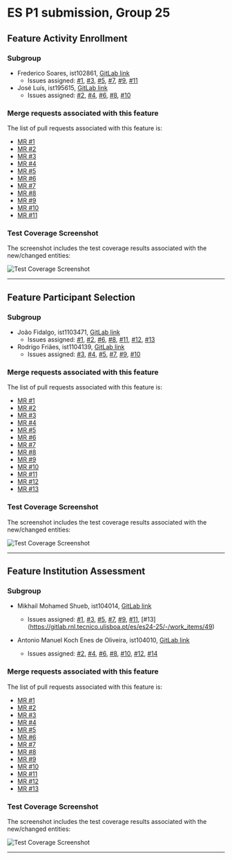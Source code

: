 # ES P1 submission, Group 25

## Feature Activity Enrollment

### Subgroup
 - Frederico Soares, ist102861, [GitLab link](https://gitlab.rnl.tecnico.ulisboa.pt/ist102861)
   + Issues assigned: [#1](https://gitlab.rnl.tecnico.ulisboa.pt/es/es24-25/-/issues/6), [#3](https://gitlab.rnl.tecnico.ulisboa.pt/es/es24-25/-/issues/30), [#5](https://gitlab.rnl.tecnico.ulisboa.pt/es/es24-25/-/issues/31), [#7](https://gitlab.rnl.tecnico.ulisboa.pt/es/es24-25/-/issues/33), [#9](https://gitlab.rnl.tecnico.ulisboa.pt/es/es24-25/-/issues/35), [#11](https://gitlab.rnl.tecnico.ulisboa.pt/es/es24-25/-/issues/36)
 - José Luís, ist195615, [GitLab link](https://gitlab.rnl.tecnico.ulisboa.pt/ist195615)
   + Issues assigned: [#2](https://gitlab.rnl.tecnico.ulisboa.pt/es/es24-25/-/issues/29), [#4](https://gitlab.rnl.tecnico.ulisboa.pt/es/es24-25/-/issues/34), [#6](https://gitlab.rnl.tecnico.ulisboa.pt/es/es24-25/-/issues/45), [#8](https://gitlab.rnl.tecnico.ulisboa.pt/es/es24-25/-/issues/16), [#10](https://gitlab.rnl.tecnico.ulisboa.pt/es/es24-25/-/issues/37)
 
### Merge requests associated with this feature

The list of pull requests associated with this feature is:

 - [MR #1](https://gitlab.rnl.tecnico.ulisboa.pt/es/es24-25/-/issues/6)
 - [MR #2](https://gitlab.rnl.tecnico.ulisboa.pt/es/es24-25/-/issues/29)
 - [MR #3](https://gitlab.rnl.tecnico.ulisboa.pt/es/es24-25/-/issues/30)
 - [MR #4](https://gitlab.rnl.tecnico.ulisboa.pt/es/es24-25/-/issues/34)
 - [MR #5](https://gitlab.rnl.tecnico.ulisboa.pt/es/es24-25/-/issues/31)
 - [MR #6](https://gitlab.rnl.tecnico.ulisboa.pt/es/es24-25/-/issues/45)
 - [MR #7](https://gitlab.rnl.tecnico.ulisboa.pt/es/es24-25/-/issues/33)
 - [MR #8](https://gitlab.rnl.tecnico.ulisboa.pt/es/es24-25/-/issues/16)
 - [MR #9](https://gitlab.rnl.tecnico.ulisboa.pt/es/es24-25/-/issues/35)
 - [MR #10](https://gitlab.rnl.tecnico.ulisboa.pt/es/es24-25/-/issues/37)
 - [MR #11](https://gitlab.rnl.tecnico.ulisboa.pt/es/es24-25/-/issues/36)


### Test Coverage Screenshot

The screenshot includes the test coverage results associated with the new/changed entities:

![Test Coverage Screenshot](https://gitlab.rnl.tecnico.ulisboa.pt/es/es24-25/-/jobs/94080)

---

## Feature Participant Selection

### Subgroup
 - João Fidalgo, ist1103471, [GitLab link](https://gitlab.rnl.tecnico.ulisboa.pt/ist1103471)
   + Issues assigned: [#1](https://gitlab.rnl.tecnico.ulisboa.pt/es/es24-25/-/issues/17), [#2](https://gitlab.rnl.tecnico.ulisboa.pt/es/es24-25/-/issues/25), [#6](https://gitlab.rnl.tecnico.ulisboa.pt/es/es24-25/-/issues/32), [#8](https://gitlab.rnl.tecnico.ulisboa.pt/es/es24-25/-/issues/38), [#11](https://gitlab.rnl.tecnico.ulisboa.pt/es/es24-25/-/issues/40), [#12](https://gitlab.rnl.tecnico.ulisboa.pt/es/es24-25/-/issues/41), [#13](https://gitlab.rnl.tecnico.ulisboa.pt/es/es24-25/-/issues/42)
 - Rodrigo Friães, ist1104139, [GitLab link](https://gitlab.rnl.tecnico.ulisboa.pt/ist1104139)
   + Issues assigned: [#3](https://gitlab.rnl.tecnico.ulisboa.pt/es/es24-25/-/issues/26), [#4](https://gitlab.rnl.tecnico.ulisboa.pt/es/es24-25/-/issues/27), [#5](https://gitlab.rnl.tecnico.ulisboa.pt/es/es24-25/-/issues/28), [#7](https://gitlab.rnl.tecnico.ulisboa.pt/es/es24-25/-/issues/39), [#9](https://gitlab.rnl.tecnico.ulisboa.pt/es/es24-25/-/issues/43), [#10](https://gitlab.rnl.tecnico.ulisboa.pt/es/es24-25/-/issues/44)
 
### Merge requests associated with this feature

The list of pull requests associated with this feature is:

 - [MR #1](https://gitlab.rnl.tecnico.ulisboa.pt/es/es24-25/-/issues/17)
 - [MR #2](https://gitlab.rnl.tecnico.ulisboa.pt/es/es24-25/-/issues/25)
 - [MR #3](https://gitlab.rnl.tecnico.ulisboa.pt/es/es24-25/-/issues/26)
 - [MR #4](https://gitlab.rnl.tecnico.ulisboa.pt/es/es24-25/-/issues/27)
 - [MR #5](https://gitlab.rnl.tecnico.ulisboa.pt/es/es24-25/-/issues/28)
 - [MR #6](https://gitlab.rnl.tecnico.ulisboa.pt/es/es24-25/-/issues/32)
 - [MR #7](https://gitlab.rnl.tecnico.ulisboa.pt/es/es24-25/-/issues/39)
 - [MR #8](https://gitlab.rnl.tecnico.ulisboa.pt/es/es24-25/-/issues/38)
 - [MR #9](https://gitlab.rnl.tecnico.ulisboa.pt/es/es24-25/-/issues/43)
 - [MR #10](https://gitlab.rnl.tecnico.ulisboa.pt/es/es24-25/-/issues/44)
 - [MR #11](https://gitlab.rnl.tecnico.ulisboa.pt/es/es24-25/-/issues/40)
 - [MR #12](https://gitlab.rnl.tecnico.ulisboa.pt/es/es24-25/-/issues/41)
 - [MR #13](https://gitlab.rnl.tecnico.ulisboa.pt/es/es24-25/-/issues/42)

### Test Coverage Screenshot

The screenshot includes the test coverage results associated with the new/changed entities:

![Test Coverage Screenshot](https://gitlab.rnl.tecnico.ulisboa.pt/es/es24-25/-/jobs/94484)

---

## Feature Institution Assessment

### Subgroup
 - Mikhail Mohamed Shueb, ist104014, [GitLab link](https://gitlab.rnl.tecnico.ulisboa.pt/ist1104014)
   + Issues assigned: [#1](https://gitlab.rnl.tecnico.ulisboa.pt/es/es24-25/-/issues/7), [#3](https://gitlab.rnl.tecnico.ulisboa.pt/es/es24-25/-/issues/15), [#5](https://gitlab.rnl.tecnico.ulisboa.pt/es/es24-25/-/work_items/18), [#7](https://gitlab.rnl.tecnico.ulisboa.pt/es/es24-25/-/work_items/20), [#9](https://gitlab.rnl.tecnico.ulisboa.pt/es/es24-25/-/work_items/24), [#11](https://gitlab.rnl.tecnico.ulisboa.pt/es/es24-25/-/work_items/46), [#13] (https://gitlab.rnl.tecnico.ulisboa.pt/es/es24-25/-/work_items/49)

 - Antonio Manuel Koch Enes de Oliveira, ist104010, [GitLab link](https://gitlab.rnl.tecnico.ulisboa.pt/ist1104010)
   + Issues assigned: [#2](https://gitlab.rnl.tecnico.ulisboa.pt/es/es24-25/-/issues/7), [#4](https://gitlab.rnl.tecnico.ulisboa.pt/es/es24-25/-/work_items/19), [#6](https://gitlab.rnl.tecnico.ulisboa.pt/es/es24-25/-/work_items/22), [#8](https://gitlab.rnl.tecnico.ulisboa.pt/es/es24-25/-/work_items/23), [#10](https://gitlab.rnl.tecnico.ulisboa.pt/es/es24-25/-/work_items/47), [#12](https://gitlab.rnl.tecnico.ulisboa.pt/es/es24-25/-/work_items/48), [#14](https://gitlab.rnl.tecnico.ulisboa.pt/es/es24-25/-/work_items/21)
 
### Merge requests associated with this feature

The list of pull requests associated with this feature is:

 - [MR #1](https://gitlab.rnl.tecnico.ulisboa.pt/es/es24-25/-/issues/19)
 - [MR #2](https://gitlab.rnl.tecnico.ulisboa.pt/es/es24-25/-/issues/18)
 - [MR #3](https://gitlab.rnl.tecnico.ulisboa.pt/es/es24-25/-/issues/15)
 - [MR #4](https://gitlab.rnl.tecnico.ulisboa.pt/es/es24-25/-/issues/47)
 - [MR #5](https://gitlab.rnl.tecnico.ulisboa.pt/es/es24-25/-/issues/48)
 - [MR #6](https://gitlab.rnl.tecnico.ulisboa.pt/es/es24-25/-/issues/49)
 - [MR #7](https://gitlab.rnl.tecnico.ulisboa.pt/es/es24-25/-/issues/20)
 - [MR #8](https://gitlab.rnl.tecnico.ulisboa.pt/es/es24-25/-/issues/21)
 - [MR #9](https://gitlab.rnl.tecnico.ulisboa.pt/es/es24-25/-/issues/22)
 - [MR #10](https://gitlab.rnl.tecnico.ulisboa.pt/es/es24-25/-/issues/24)
 - [MR #11](https://gitlab.rnl.tecnico.ulisboa.pt/es/es24-25/-/issues/46)
 - [MR #12](https://gitlab.rnl.tecnico.ulisboa.pt/es/es24-25/-/issues/24)
 - [MR #13](https://gitlab.rnl.tecnico.ulisboa.pt/es/es24-25/-/issues/23)


### Test Coverage Screenshot

The screenshot includes the test coverage results associated with the new/changed entities:

![Test Coverage Screenshot](https://gitlab.rnl.tecnico.ulisboa.pt/es/es24-25/-/jobs/93775)

---